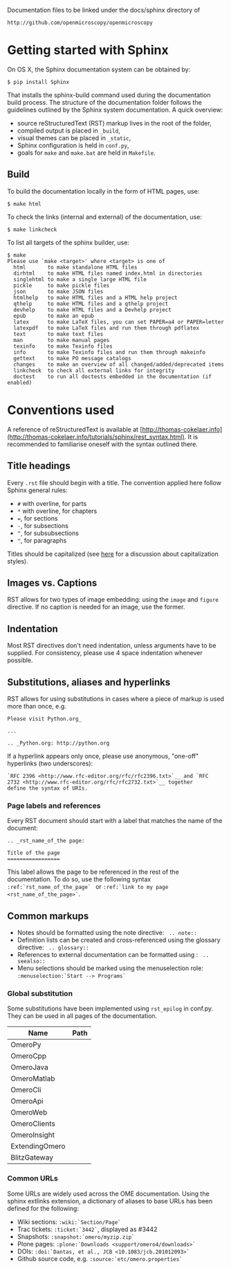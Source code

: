 Documentation files to be linked under
the docs/sphinx directory of

    http://github.com/openmicroscopy/openmicroscopy


# Getting started with Sphinx #

On OS X, the Sphinx documentation system can be obtained by:

	$ pip install Sphinx

That installs the sphinx-build command used during the documentation build process. The structure of the documentation folder follows the guidelines outlined by the Sphinx system documentation. A quick overview:

 * source reStructuredText (RST) markup lives in the root of the folder,
 * compiled output is placed in `_build`,
 * visual themes can be placed in `_static`,
 * Sphinx configuration is held in `conf.py`,
 * goals for `make` and `make.bat` are held in `Makefile`.

## Build ##

To build the documentation locally in the form of HTML pages, use:

	$ make html

To check the links (internal and external) of the documentation, use:

	$ make linkcheck
	
To list all targets of the sphinx builder, use:

	$ make
	Please use `make <target>' where <target> is one of
	  html       to make standalone HTML files
	  dirhtml    to make HTML files named index.html in directories
	  singlehtml to make a single large HTML file
	  pickle     to make pickle files
	  json       to make JSON files
	  htmlhelp   to make HTML files and a HTML help project
	  qthelp     to make HTML files and a qthelp project
	  devhelp    to make HTML files and a Devhelp project
	  epub       to make an epub
	  latex      to make LaTeX files, you can set PAPER=a4 or PAPER=letter
	  latexpdf   to make LaTeX files and run them through pdflatex
	  text       to make text files
	  man        to make manual pages
	  texinfo    to make Texinfo files
	  info       to make Texinfo files and run them through makeinfo
	  gettext    to make PO message catalogs
	  changes    to make an overview of all changed/added/deprecated items
	  linkcheck  to check all external links for integrity
	  doctest    to run all doctests embedded in the documentation (if enabled)
	
# Conventions used #

A reference of reStructuredText is available at [http://thomas-cokelaer.info](http://thomas-cokelaer.info/tutorials/sphinx/rest_syntax.html). It is recommended to familiarise oneself with the syntax outlined there.

## Title headings ##

Every `.rst` file should begin with a title. The convention applied here follow Sphinx general rules:

 * `#` with overline, for parts
 * `*` with overline, for chapters
 * `=`, for sections
 * `-`, for subsections
 * `^`, for subsubsections
 * `"`, for paragraphs

Titles should be capitalized (see [here](http://grammar.about.com/od/grammarfaq/f/capitalstitle.htm) for a discussion about capitalization styles).

## Images vs. Captions ##

RST allows for two types of image embedding: using the `image` and `figure` directive. If no caption is needed for an image, use the former.

## Indentation ##

Most RST directives don't need indentation, unless arguments have to be supplied. For consistency, please use 4 space indentation whenever possible.


## Substitutions, aliases and hyperlinks ##

RST allows for using substitutions in cases where a piece of markup is used more than once, e.g.

	Please visit Python.org_
	
	...
	
	.. _Python.org: http://python.org
	
If a hyperlink appears only once, please use anonymous, "one-off" hyperlinks (two underscores):

	`RFC 2396 <http://www.rfc-editor.org/rfc/rfc2396.txt>`__ and `RFC
	2732 <http://www.rfc-editor.org/rfc/rfc2732.txt>`__ together
	define the syntax of URIs.

### Page labels and references ###

Every RST document should start with a label that matches the name of the document:

    .. _rst_name_of_the page:
    
    Title of the page
    =================

This label allows the page to be referenced in the rest of the documentation. To do so, use the following syntax ``:ref:`rst_name_of_the_page` `` or `` :ref:`link to my page <rst_name_of_the_page>` ``.

## Common markups ##


* Notes should be formatted using the note directive: `` .. note::``
* Definition lists can be created and cross-referenced using the glossary directive: `` .. glossary::``
* References to external documentation can be formatted using : `` .. seealso::``
* Menu selections should be marked using the menuselection role: `` :menuselection:`Start --> Programs` ``

### Global substitution ###

Some substitutions have been implemented using `rst_epilog` in conf.py. They can be used in all pages of the documentation.

Name			 | 	Path
-----------------|----------------------------
|OmeroPy|  		 |	developers/Omero/Python
|OmeroCpp| 		 |	developers/Omero/Cpp
|OmeroJava| 	 |	developers/Omero/Java
|OmeroMatlab|	 |	developers/Omero/Matlab
|OmeroCli| 		 |	developers/Omero/CommandLine
|OmeroApi| 		 |	developers/Omero/Modules/Api
|OmeroWeb| 		 |	developers/Omero/Web
|OmeroClients|	 |	developers/Omero/GettingStarted
|OmeroInsight| 	 |	developers/Omero/Insight
|ExtendingOmero| |	developers/Server/ExtendingOmero
|BlitzGateway| 	 |	developers/Omero/Python/Gateway`


### Common URLs ###

Some URLs are widely used across the OME documentation. Using the sphinx extlinks extension, a dictionary of aliases to base URLs has been defined for the following:

* Wiki sections: `` :wiki:`Section/Page` ``
* Trac tickets: `` :ticket:`3442` ``, displayed as <a>#3442</a>
* Snapshots: `` :snapshot:`omero/myzip.zip` ``
* Plone pages: `` :plone:`Downloads <support/omero4/downloads>` ``
* DOIs: `` :doi:`Dantas, et al., JCB <10.1083/jcb.201012093>` ``
* Github source code, e.g. `` :source:`etc/omero.properties` ``